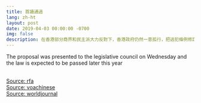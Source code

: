 ```yaml
---
title: 首讀通過
lang: zh-ht
layout: post
date: 2019-04-03 00:00:00 -0700
img: false
description: 在香港部分商界和民主派大力反對下，香港政府仍然一意孤行，把逃犯條例修訂草案提交香港立法會審議。
---
```


The proposal was presented to the legislative council on Wednesday and the law is expected to be passed later this year

<br>[Source: rfa](https://www.rfa.org/mandarin/yataibaodao/gangtai/gf1-04032019093729.html)
<br>[Source: voachinese](https://www.voachinese.com/a/HK-Introduces-Revised-Extradition-Laws-20190403/4860139.html)
<br>[Source: worldjournal](https://www.worldjournal.com/6212862/article-%E9%80%83%E7%8A%AF%E6%A2%9D%E4%BE%8B%E9%A6%96%E8%AE%80-%E5%A4%A7%E5%BE%8B%E5%B8%AB%E5%85%AC%E6%9C%83%EF%BC%9A%E8%A3%9C%E6%BC%8F%E6%98%AF%E8%AA%A4%E5%B0%8E-%E5%88%AA%E7%BD%AA%E5%B1%AC%E5%81%87%E8%B1%A1/)